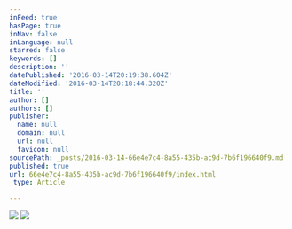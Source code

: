 ```yaml
---
inFeed: true
hasPage: true
inNav: false
inLanguage: null
starred: false
keywords: []
description: ''
datePublished: '2016-03-14T20:19:38.604Z'
dateModified: '2016-03-14T20:18:44.320Z'
title: ''
author: []
authors: []
publisher:
  name: null
  domain: null
  url: null
  favicon: null
sourcePath: _posts/2016-03-14-66e4e7c4-8a55-435b-ac9d-7b6f196640f9.md
published: true
url: 66e4e7c4-8a55-435b-ac9d-7b6f196640f9/index.html
_type: Article

---
```

![](https://the-grid-user-content.s3-us-west-2.amazonaws.com/99c51c58-7088-406b-a47e-85613010fa6e.png)
![](https://the-grid-user-content.s3-us-west-2.amazonaws.com/5b36e83d-c771-4cde-991d-7c51d72e6f7c.png)